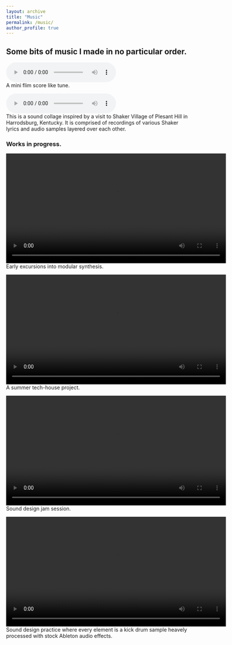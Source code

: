 ```yaml
---
layout: archive
title: "Music"
permalink: /music/
author_profile: true
---
```


## Some bits of music I made in no particular order.  

<audio controls src="/images/music/bladezilla_score.wav"></audio>  
A mini flim score like tune. 


<audio controls src="/images/music/bladezilla_final_project.wav"></audio>  
This is a sound collage inspired by a visit to <a herf="https://shakervillageky.org/" target="_blank">Shaker Village of Plesant Hill</a> in Harrodsburg, Kentucky. It is comprised of recordings of various Shaker lyrics and audio samples layered over each other. 

### Works in progress.  

<video src="/images/music/video_clips/music_clip_modular_synth.mp4" width="600" controls></video>  
Early excursions into modular synthesis.

<video src="/images/music/video_clips/music_clip_keine.mp4" width="600" controls></video>  
A summer tech-house project.

<video src="/images/music/video_clips/music_clip_rave.mp4" width="600" controls></video>  
Sound design jam session.

<video src="/images/music/video_clips/music_clip_fostex_speakers.mp4" width="600" controls></video>  
Sound design practice where every element is a kick drum sample heavely processed with stock Ableton audio effects.
